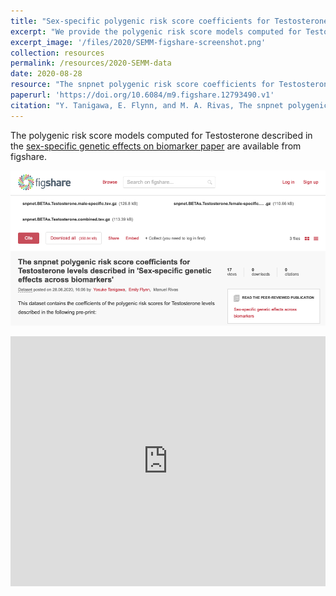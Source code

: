 ```yaml
---
title: "Sex-specific polygenic risk score coefficients for Testosterone levels"
excerpt: "We provide the polygenic risk score models computed for Testosterone described in the sex-specific genetic effects on biomarker manuscript."
excerpt_image: '/files/2020/SEMM-figshare-screenshot.png'
collection: resources
permalink: /resources/2020-SEMM-data
date: 2020-08-28
resource: "The snpnet polygenic risk score coefficients for Testosterone levels described in 'Sex-specific genetic effects across biomarkers'"
paperurl: 'https://doi.org/10.6084/m9.figshare.12793490.v1'
citation: "Y. Tanigawa, E. Flynn, and M. A. Rivas, The snpnet polygenic risk score coefficients for Testosterone levels described in 'Sex-specific genetic effects across biomarkers'. figshare. Dataset. (2020)."
---
```


The polygenic risk score models computed for Testosterone described in the [sex-specific genetic effects on biomarker paper](publication/2020-09-01-SEMM) are available from figshare.

![SEMM figshare image](/files/2020/SEMM-figshare-screenshot.png)

<iframe src="https://widgets.figshare.com/articles/12793490/embed?show_title=1" width="100%" height="400em" style="border:none;" allowfullscreen="true" frameborder="0"></iframe>

<br>
